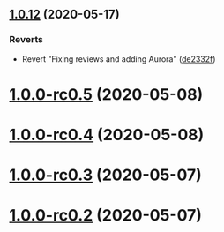 ## [1.0.12](https://github.com/intellisysdcorp/covid-safe-paths/compare/v1.0.0-rc0.5...1.0.12) (2020-05-17)


### Reverts

* Revert "Fixing reviews and adding Aurora" ([de2332f](https://github.com/intellisysdcorp/covid-safe-paths/commit/de2332f721e3d535d2fa7007f2fb5a314aedc244))



# [1.0.0-rc0.5](https://github.com/intellisysdcorp/covid-safe-paths/compare/v1.0.0-rc0.4...v1.0.0-rc0.5) (2020-05-08)



# [1.0.0-rc0.4](https://github.com/intellisysdcorp/covid-safe-paths/compare/v1.0.0-rc0.3...v1.0.0-rc0.4) (2020-05-08)



# [1.0.0-rc0.3](https://github.com/intellisysdcorp/covid-safe-paths/compare/v1.0.0-rc0.2...v1.0.0-rc0.3) (2020-05-07)



# [1.0.0-rc0.2](https://github.com/intellisysdcorp/covid-safe-paths/compare/v1.0.0-rc0.1...v1.0.0-rc0.2) (2020-05-07)



